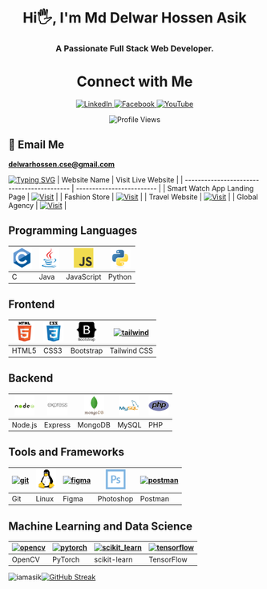 

<h1 align="center">Hi🖐️, I'm Md Delwar Hossen Asik</h1>
<h3 align="center">A Passionate Full Stack Web Developer.</h3>
<h1 align="center">Connect with Me</h1>
<!-- <p align="center">
  <img src="https://github.com/your-username/your-repository/raw/main/assets/social-media-icons.gif" alt="Social Media Icons">
</p> -->
<p align="center">
  <a href="https://linkedin.com/in/dhasikdev">
    <img src="https://img.shields.io/badge/LinkedIn-0077B5?style=for-the-badge&logo=linkedin&logoColor=white" alt="LinkedIn">
  </a>
  <a href="https://fb.com/dhasikdev">
    <img src="https://img.shields.io/badge/Facebook-1877F2?style=for-the-badge&logo=facebook&logoColor=white" alt="Facebook">
  </a>
<a href="https://www.youtube.com/@TechTeeRexBD">
    <img src="https://img.shields.io/badge/YouTube-FF0000?style=for-the-badge&logo=youtube&logoColor=white" alt="YouTube">
  </a>
</p>
<p align="center">
  <img src="https://komarev.com/ghpvc/?username=iamasik&style=flat-square&color=blue&label=ᴘʀᴏꜰɪʟᴇ+ᴠɪᴇᴡꜱ" alt="Profile Views">
</p>



## 📧 Email Me 

**delwarhossen.cse@gmail.com**



[![Typing SVG](https://readme-typing-svg.demolab.com?font=Roboto&weight=700&size=34&pause=1000&color=FFFFFF&width=435&lines=Live+Website)](https://git.io/typing-svg)
| Website Name                                | Visit Live Website        |
| ------------------------------------------ | ------------------------- |
| Smart Watch App Landing Page                | [![Visit](https://img.shields.io/badge/Visit-Website-blue)](https://iamasik.github.io/Smart_Watch_App_Landing_Page)   |
| Fashion Store                               | [![Visit](https://img.shields.io/badge/Visit-Website-blue)](https://iamasik.github.io/Fashion_Store/)                 |
| Travel Website                              | [![Visit](https://img.shields.io/badge/Visit-Website-blue)](https://iamasik.github.io/Travel_Website/)               |
| Global Agency                               | [![Visit](https://img.shields.io/badge/Visit-Website-blue)](https://iamasik.github.io/Global_agency/)                |








## Programming Languages
| <a href="https://www.cprogramming.com/" target="_blank" rel="noreferrer"><img src="https://raw.githubusercontent.com/devicons/devicon/master/icons/c/c-original.svg" alt="c" width="40" height="40"/></a> | <a href="https://www.java.com" target="_blank" rel="noreferrer"><img src="https://raw.githubusercontent.com/devicons/devicon/master/icons/java/java-original.svg" alt="java" width="40" height="40"/></a> | <a href="https://developer.mozilla.org/en-US/docs/Web/JavaScript" target="_blank" rel="noreferrer"><img src="https://raw.githubusercontent.com/devicons/devicon/master/icons/javascript/javascript-original.svg" alt="javascript" width="40" height="40"/></a> | <a href="https://www.python.org" target="_blank" rel="noreferrer"><img src="https://raw.githubusercontent.com/devicons/devicon/master/icons/python/python-original.svg" alt="python" width="40" height="40"/></a> |
| --- | --- | --- | --- |
| C | Java | JavaScript | Python |


## Frontend

| <a href="https://www.w3.org/html/" target="_blank" rel="noreferrer"><img src="https://raw.githubusercontent.com/devicons/devicon/master/icons/html5/html5-original-wordmark.svg" alt="html5" width="40" height="40"/></a> | <a href="https://www.w3schools.com/css/" target="_blank" rel="noreferrer"><img src="https://raw.githubusercontent.com/devicons/devicon/master/icons/css3/css3-original-wordmark.svg" alt="css3" width="40" height="40"/></a> | <a href="https://getbootstrap.com" target="_blank" rel="noreferrer"><img src="https://raw.githubusercontent.com/devicons/devicon/master/icons/bootstrap/bootstrap-plain-wordmark.svg" alt="bootstrap" width="40" height="40"/></a> | <a href="https://tailwindcss.com/" target="_blank" rel="noreferrer"><img src="https://www.vectorlogo.zone/logos/tailwindcss/tailwindcss-icon.svg" alt="tailwind" width="40" height="40"/></a> |
| --- | --- | --- | --- |
| HTML5 | CSS3 | Bootstrap | Tailwind CSS |


## Backend
| <a href="https://nodejs.org" target="_blank" rel="noreferrer"><img src="https://raw.githubusercontent.com/devicons/devicon/master/icons/nodejs/nodejs-original-wordmark.svg" alt="nodejs" width="40" height="40"/></a> | <a href="https://expressjs.com" target="_blank" rel="noreferrer"><img src="https://raw.githubusercontent.com/devicons/devicon/master/icons/express/express-original-wordmark.svg" alt="express" width="40" height="40"/></a> | <a href="https://www.mongodb.com/" target="_blank" rel="noreferrer"><img src="https://raw.githubusercontent.com/devicons/devicon/master/icons/mongodb/mongodb-original-wordmark.svg" alt="mongodb" width="40" height="40"/></a> | <a href="https://www.mysql.com/" target="_blank" rel="noreferrer"><img src="https://raw.githubusercontent.com/devicons/devicon/master/icons/mysql/mysql-original-wordmark.svg" alt="mysql" width="40" height="40"/></a> | <a href="https://www.php.net" target="_blank" rel="noreferrer"><img src="https://raw.githubusercontent.com/devicons/devicon/master/icons/php/php-original.svg" alt="php" width="40" height="40"/></a> |
| --- | --- | --- | --- | --- |
| Node.js | Express | MongoDB | MySQL | PHP |


## Tools and Frameworks

| <a href="https://git-scm.com/" target="_blank" rel="noreferrer"><img src="https://www.vectorlogo.zone/logos/git-scm/git-scm-icon.svg" alt="git" width="40" height="40"/></a> | <a href="https://www.linux.org/" target="_blank" rel="noreferrer"><img src="https://raw.githubusercontent.com/devicons/devicon/master/icons/linux/linux-original.svg" alt="linux" width="40" height="40"/></a> | <a href="https://www.figma.com/" target="_blank" rel="noreferrer"><img src="https://www.vectorlogo.zone/logos/figma/figma-icon.svg" alt="figma" width="40" height="40"/></a> | <a href="https://www.photoshop.com/en" target="_blank" rel="noreferrer"><img src="https://raw.githubusercontent.com/devicons/devicon/master/icons/photoshop/photoshop-line.svg" alt="photoshop" width="40" height="40"/></a> | <a href="https://postman.com" target="_blank" rel="noreferrer"><img src="https://www.vectorlogo.zone/logos/getpostman/getpostman-icon.svg" alt="postman" width="40" height="40"/></a> |
| --- | --- | --- | --- | --- |
| Git | Linux | Figma | Photoshop | Postman |


## Machine Learning and Data Science
| <a href="https://opencv.org/" target="_blank" rel="noreferrer"><img src="https://www.vectorlogo.zone/logos/opencv/opencv-icon.svg" alt="opencv" width="40" height="40"/></a> | <a href="https://pytorch.org/" target="_blank" rel="noreferrer"><img src="https://www.vectorlogo.zone/logos/pytorch/pytorch-icon.svg" alt="pytorch" width="40" height="40"/></a> | <a href="https://scikit-learn.org/" target="_blank" rel="noreferrer"><img src="https://upload.wikimedia.org/wikipedia/commons/0/05/Scikit_learn_logo_small.svg" alt="scikit_learn" width="40" height="40"/></a> | <a href="https://www.tensorflow.org" target="_blank" rel="noreferrer"><img src="https://www.vectorlogo.zone/logos/tensorflow/tensorflow-icon.svg" alt="tensorflow" width="40" height="40"/></a> |
| --- | --- | --- | --- |
| OpenCV | PyTorch | scikit-learn | TensorFlow |










<img align="left" src="https://github-readme-stats.vercel.app/api/top-langs?username=iamasik&show_icons=true&locale=en&layout=compact" alt="iamasik" />[![GitHub Streak](https://github-readme-streak-stats.herokuapp.com/?user=iamasik)](https://github.com/DenverCoder1/github-readme-streak-stats)



